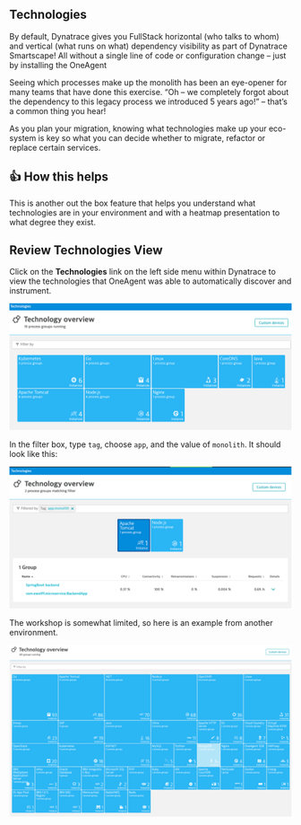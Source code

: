 ## Technologies

By default, Dynatrace gives you FullStack horizontal (who talks to whom) and vertical (what runs on what) dependency visibility as part of Dynatrace Smartscape! All without a single line of code or configuration change – just by installing the OneAgent

Seeing which processes make up the monolith has been an eye-opener for many teams that have done this exercise. “Oh – we completely forgot about the dependency to this legacy process we introduced 5 years ago!” – that’s a common thing you hear!

As you plan your migration, knowing what technologies make up your eco-system is key so what you can decide whether to migrate, refactor or replace certain services.

## 👍 How this helps

This is another out the box feature that helps you understand what technologies are in your environment and with a heatmap presentation to what degree they exist. 

## Review Technologies View

Click on the **Technologies** link on the left side menu within Dynatrace to view the technologies that OneAgent was able to automatically discover and instrument.

![image](../../../assets/images/technology.png)

In the filter box, type `tag`, choose `app`, and the value of `monolith`. It should look like this:

![image](../../../assets/images/technology-filter.png)

The workshop is somewhat limited, so here is an example from another environment.

![image](../../../assets/images/technology-demo.png)
